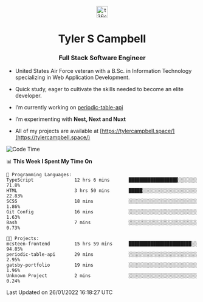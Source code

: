<p align="center">
<a href="https://www.linkedin.com/in/t36campbell" target="blank"><img align="center" src="https://ik.imagekit.io/t36campbell/Portfolio/linkedin.png.original_m8bbGgPh6.png" alt="t36campbell" height="30" width="30" /></a>
</p>
<h1 align="center">Tyler S Campbell</h1>
<h3 align="center">Full Stack Software Engineer</h3>

* United States Air Force veteran with a B.Sc. in Information Technology specializing in Web Application Development. 

* Quick study, eager to cultivate the skills needed to become an elite developer.

* I’m currently working on [periodic-table-api](https://github.com/t36campbell/periodic-table-api)

* I’m experimenting with **Nest, Next and Nuxt**

* All of my projects are available at [https://tylercampbell.space/](https://tylercampbell.space/)

<!--START_SECTION:waka-->
![Code Time](http://img.shields.io/badge/Code%20Time-1%2C362%20hrs%2013%20mins-blue)

📊 **This Week I Spent My Time On** 

```text
💬 Programming Languages: 
TypeScript               12 hrs 6 mins       ██████████████████░░░░░░░   71.8% 
HTML                     3 hrs 50 mins       █████░░░░░░░░░░░░░░░░░░░░   22.83% 
SCSS                     18 mins             ░░░░░░░░░░░░░░░░░░░░░░░░░   1.86% 
Git Config               16 mins             ░░░░░░░░░░░░░░░░░░░░░░░░░   1.63% 
Bash                     7 mins              ░░░░░░░░░░░░░░░░░░░░░░░░░   0.73%

🐱‍💻 Projects: 
mcsteen-frontend         15 hrs 59 mins      ███████████████████████░░   94.85% 
periodic-table-api       29 mins             ░░░░░░░░░░░░░░░░░░░░░░░░░   2.95% 
gatsby-portfolio         19 mins             ░░░░░░░░░░░░░░░░░░░░░░░░░   1.96% 
Unknown Project          2 mins              ░░░░░░░░░░░░░░░░░░░░░░░░░   0.24%

```


 Last Updated on 26/01/2022 16:18:27 UTC
<!--END_SECTION:waka-->
